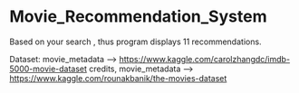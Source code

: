 # Movie_Recommendation_System
Based on your search , thus program displays 11 recommendations.



Dataset: 
movie_metadata --> https://www.kaggle.com/carolzhangdc/imdb-5000-movie-dataset
credits, movie_metadata --> https://www.kaggle.com/rounakbanik/the-movies-dataset
